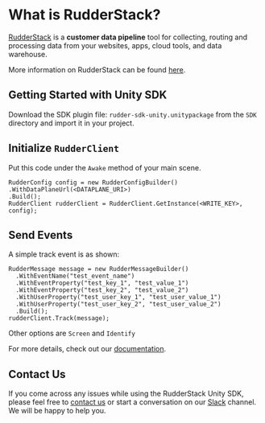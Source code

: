 # What is RudderStack?

[RudderStack](https://rudderstack.com/) is a **customer data pipeline** tool for collecting, routing and processing data from your websites, apps, cloud tools, and data warehouse.

More information on RudderStack can be found [here](https://github.com/rudderlabs/rudder-server).

## Getting Started with Unity SDK

Download the SDK plugin file: ```rudder-sdk-unity.unitypackage``` from the ```SDK``` directory and import it in your project.

## Initialize ```RudderClient```

Put this code under the ```Awake``` method of your main scene.

```
RudderConfig config = new RudderConfigBuilder()
.WithDataPlaneUrl(<DATAPLANE_URI>)
.Build();
RudderClient rudderClient = RudderClient.GetInstance(<WRITE_KEY>, config);
```

## Send Events

A simple track event is as shown: 
```
RudderMessage message = new RudderMessageBuilder()
  .WithEventName("test_event_name")
  .WithEventProperty("test_key_1", "test_value_1")
  .WithEventProperty("test_key_2", "test_value_2")
  .WithUserProperty("test_user_key_1", "test_user_value_1")
  .WithUserProperty("test_user_key_2", "test_user_value_2")
  .Build();
rudderClient.Track(message);
```

Other options are ```Screen``` and ```Identify```

For more details, check out our [documentation](https://docs.rudderstack.com/rudderstack-sdk-integration-guides/getting-started-with-unity-sdk).

## Contact Us

If you come across any issues while using the RudderStack Unity SDK, please feel free to [contact us](https://rudderstack.com/contact/) or start a conversation on our [Slack](https://resources.rudderstack.com/join-rudderstack-slack) channel. We will be happy to help you.
